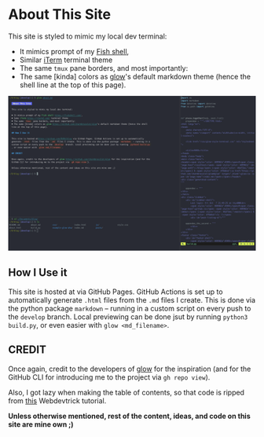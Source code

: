 # About This Site

This site is styled to mimic my local dev terminal:

- It mimics prompt of my [Fish shell](https://fishshell.com/),
- Similar [iTerm](https://iterm2.com/) terminal theme
- The same `tmux` pane borders, and most importantly:
- The same [kinda] colors as [glow](https://github.com/charmbracelet/glow)'s default markdown theme (hence the shell line at the top of this page).

![Image of my local dev environment](/img/about/terminal-example.png)

## How I Use it
This site is hosted at[](https://github.com/RVRX/blog) via GitHub Pages.
GitHub Actions is set up to automatically generate `.html` files from the `.md` files I create.
This is done via the python package `markdown` – running in a custom script on every push to the `develop` branch.
Local previewing can be done jsut by running `python3 build.py`, or even easier with `glow <md_filename>`.

## CREDIT
Once again, credit to the developers of [glow](https://github.com/charmbracelet/glow) for the inspiration (and for the GitHub CLI for introducing me to the project via `gh repo view`).

Also, I got lazy when making the table of contents, so that code is ripped from [this](https://webdevtrick.com/dynamic-table-of-contents/) Webdevtrick tutorial.

**Unless otherwise mentioned, rest of the content, ideas, and code on this site are mine own ;)**
